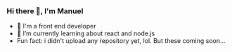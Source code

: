 ### Hi there 👋, I'm Manuel
- 🔭 I'm a front end developer
- 🌱 I’m currently learning about react and node.js
- Fun fact: i didn't upload any repository yet, lol. But these coming soon...
<!--
**McarrenoR/McarrenoR** is a ✨ _special_ ✨ repository because its `README.md` (this file) appears on your GitHub profile.

Here are some ideas to get you started:

- 🔭 I’m currently working on ...
- 🌱 I’m currently learning ...
- 👯 I’m looking to collaborate on ...
- 🤔 I’m looking for help with ...
- 💬 Ask me about ...
- 📫 How to reach me: ...
- 😄 Pronouns: ...
- ⚡ Fun fact: ...
-->
